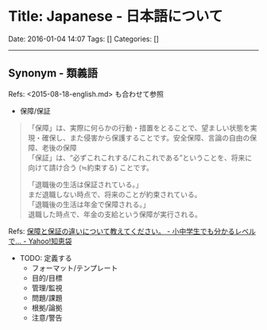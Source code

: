 # Title: Japanese - 日本語について

Date: 2016-01-04 14:07
Tags: []
Categories: []

---

## Synonym - 類義語

Refs: <2015-08-18-english.md> も合わせて参照

* 保障/保証

> 「保障」は、実際に何らかの行動・措置をとることで、望ましい状態を実現・確保し、また侵害から保護することです。安全保障、言論の自由の保障、老後の保障  
> 「保証」は、“必ずこれこれする/これこれである”ということを、将来に向けて請け合う (≒約束する) ことです。  
>
> 「退職後の生活は保証されている。」  
>  まだ退職しない時点で、将来のことが約束されている。  
> 「退職後の生活は年金で保障される。」  
>  退職した時点で、年金の支給という保障が実行される。

Refs: [保障と保証の違いについて教えてください。 - 小中学生でも分かるレベルで... - Yahoo!知恵袋](http://detail.chiebukuro.yahoo.co.jp/qa/question_detail/q1113117086)

* TODO: 定義する
    * フォーマット/テンプレート
    * 目的/目標
    * 管理/監視
    * 問題/課題
    * 根拠/論拠
    * 注意/警告

